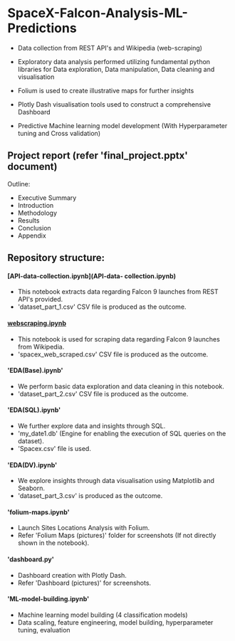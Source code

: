 # SpaceX-Falcon-Analysis-ML-Predictions

- Data collection from REST API's and Wikipedia (web-scraping)
- Exploratory data analysis performed utilizing fundamental python libraries for Data exploration, Data manipulation, Data cleaning and visualisation

- Folium is used to create illustrative maps for further insights
- Plotly Dash visualisation tools used to construct a comprehensive Dashboard 
- Predictive Machine learning model development (With Hyperparameter tuning and Cross validation)

## Project report (refer 'final_project.pptx' document)

Outline:
- Executive Summary
- Introduction
- Methodology
- Results
- Conclusion
- Appendix


## Repository structure:

#### [API-data-collection.ipynb](API-data- collection.ipynb)
- This notebook extracts data regarding Falcon 9 launches from REST API's provided. 
- 'dataset_part_1.csv' CSV file is produced as the outcome.


#### [webscraping.ipynb](webscraping.ipynb)
- This notebook is used for scraping data regarding Falcon 9 launches from Wikipedia. 
- 'spacex_web_scraped.csv' CSV file is produced as the outcome.


#### 'EDA(Base).ipynb'
- We perform basic data exploration and data cleaning in this notebook.
- 'dataset_part_2.csv' CSV file is produced as the outcome.

#### 'EDA(SQL).ipynb'
- We further explore data and insights through SQL.
- 'my_date1.db' (Engine for enabling the execution of SQL queries on the dataset).
- 'Spacex.csv' file is used.

#### 'EDA(DV).ipynb'
- We explore insights through data visualisation using Matplotlib and Seaborn.
- 'dataset_part_3.csv' is produced as the outcome.

#### 'folium-maps.ipynb'
- Launch Sites Locations Analysis with Folium.
- Refer 'Folium Maps (pictures)' folder for screenshots (If not directly shown in the notebook).

#### 'dashboard.py'
- Dashboard creation with Plotly Dash.
- Refer 'Dashboard (pictures)' for screenshots.


#### 'ML-model-building.ipynb'
- Machine learning model building (4 classification models)
- Data scaling, feature engineering, model building, hyperparameter tuning, evaluation



